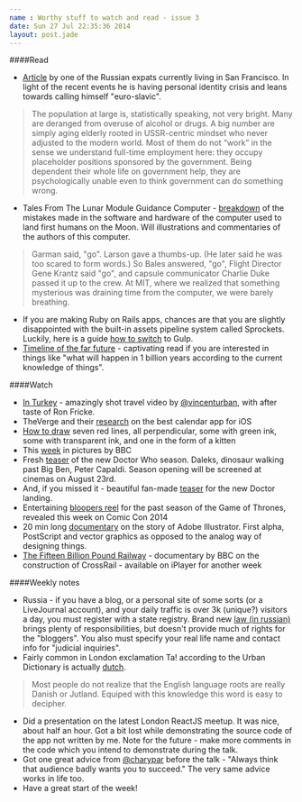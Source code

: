 ```yaml
---
name : Worthy stuff to watch and read - issue 3
date: Sun 27 Jul 22:35:36 2014
layout: post.jade
---
```


####Read

* [Article](http://skibinsky.com/no-russian/) by one of the Russian expats currently living in San Francisco. In light of the recent events he is having personal identity crisis and leans towards calling himself "euro-slavic".

>The population at large is, statistically speaking, not very bright. Many are deranged from overuse of alcohol or drugs. A big number are simply aging elderly rooted in USSR-centric mindset who never adjusted to the modern world. Most of them do not “work” in the sense we understand full-time employment here: they occupy placeholder positions sponsored by the government. Being dependent their whole life on government help, they are psychologically unable even to think government can do something wrong.

* Tales From The Lunar Module Guidance Computer - [breakdown](http://www.doneyles.com/LM/Tales.html) of the mistakes made in the software and hardware of the computer used to land first humans on the Moon. Will illustrations and commentaries of the authors of this computer.

>Garman said, "go". Larson gave a thumbs-up. (He later said he was too scared to form words.) So Bales answered, "go", Flight Director Gene Krantz said "go", and capsule communicator Charlie Duke passed it up to the crew. At MIT, where we realized that something mysterious was draining time from the computer, we were barely breathing.

* If you are making Ruby on Rails apps, chances are that you are slightly disappointed with the built-in assets pipeline system called Sprockets. Luckily, here is a guide [how to switch](http://blog.carbonfive.com/2014/05/05/roll-your-own-asset-pipeline-with-gulp/) to Gulp.
* [Timeline of the far future](http://en.wikipedia.org/wiki/Timeline_of_the_far_future) - captivating read if you are interested in things like "what will happen in 1 billion years according to the current knowledge of things".

####Watch

* [In Turkey](https://vimeo.com/101419884) - amazingly shot travel video by [@vincenturban](https://twitter.com/vincenturban), with after taste of Ron Fricke.
* TheVerge and their [research](http://www.theverge.com/2014/7/23/5930129/the-best-calendar-app-for-iphone-video) on the best calendar app for iOS
* [How to draw](https://www.youtube.com/watch?v=B7MIJP90biM) seven red lines, all perpendicular, some with green ink, some with transparent ink, and one in the form of a kitten
* This [week](http://www.bbc.co.uk/news/in-pictures-28481262) in pictures by BBC
* Fresh [teaser](https://www.youtube.com/watch?v=TivqZTq5u6Y) of the new Doctor Who season. Daleks, dinosaur walking past Big Ben, Peter Capaldi. Season opening will be screened at cinemas on August 23rd.
* And, if you missed it - beautiful fan-made [teaser](https://www.youtube.com/watch?v=-lBeV5bQW70) for the new Doctor landing.
* Entertaining [bloopers reel](http://www.imdb.com/title/tt0944947/?ref_=ext_shr_tw_vi#lb-vi2050141209) for the past season of the Game of Thrones, revealed this week on Comic Con 2014
* 20 min long [documentary](http://vimeo.com/95415863) on the story of Adobe Illustrator. First alpha, PostScript and vector graphics as opposed to the analog way of designing things.
* [The Fifteen Billion Pound Railway](http://www.bbc.co.uk/iplayer/episode/b04b7cbj/the-fifteen-billion-pound-railway-1-urban-heart-surgery) - documentary by BBC on the construction of CrossRail - available on iPlayer for another week

####Weekly notes

* Russia - if you have a blog, or a personal site of some sorts (or a LiveJournal account), and your daily traffic is over 3k (unique?) visitors a day, you must register with a state registry. Brand new [law (in russian)](http://iamblogger.ru/law97/) brings plenty of responsibilities, but doesn't provide much of rights for the "bloggers". You also must specify your real life name and contact info for "judicial inquiries".
* Fairly common in London exclamation Ta! according to the Urban Dictionary is actually [dutch](http://fr.urbandictionary.com/define.php?term=TA).

>Most people do not realize that the English language roots are really Danish or Jutland. Equiped with this knowledge this word is easy to decipher.

* Did a presentation on the latest London ReactJS meetup. It was nice, about half an hour. Got a bit lost while demonstrating the source code of the app not written by me. Note for the future - make more comments in the code which you intend to demonstrate during the talk.
* Got one great advice from [@charypar](http://twitter.com/charypar) before the talk - "Always think that audience badly wants you to succeed." The very same advice works in life too.
* Have a great start of the week!
